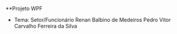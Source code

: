 **Projeto WPF
- Tema: Setor/Funcionário
Renan Balbino de Medeiros
Pedro Vitor Carvalho Ferreira da Silva

